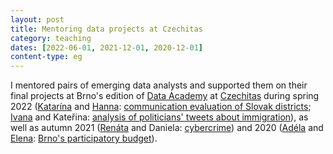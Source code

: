 ```yaml
---
layout: post
title: Mentoring data projects at Czechitas
category: teaching
dates: [2022-06-01, 2021-12-01, 2020-12-01]
content-type: eg
---
```


I mentored pairs of emerging data analysts and supported them on their final projects at Brno's edition of [Data Academy](https://www.czechitas.cz/kurzy/digitalni-akademie-data) at [Czechitas](https://www.czechitas.cz/en) during spring 2022 ([Katarína](https://www.linkedin.com/in/katarina-hlavacova/) and [Hanna](https://www.linkedin.com/in/hanna-de-lange-146a8b147/): [communication evaluation of Slovak districts](https://medium.com/@hanna.de.lange1991/odkaz-pre-starostu-automation-and-analysis-of-slovak-districts-evaluation-in-their-interaction-220b6058bfdc); [Ivana](https://www.linkedin.com/in/ivana-benova/) and Kateřina: [analysis of politicians' tweets about immigration](https://medium.com/@ivca.benova/anal%C3%BDza-tweet%C5%AF-poslanc%C5%AF-zam%C4%9B%C5%99en%C3%A1-na-t%C3%A9ma-uprchlictv%C3%AD-v-letech-2015-a-2022-d3306ab96b43)), as well as autumn 2021 ([Renáta](https://www.linkedin.com/in/renata-turonova/) and Daniela: [cybercrime](https://public.tableau.com/views/DAPROJEKTJakbezpenojevkyberprostoru/Dashboard1?:language=en-GB&:display_count=n&:origin=viz_share_link)) and 2020 ([Adéla](https://www.linkedin.com/in/adela-procha/) and [Elena](https://www.linkedin.com/in/elena-gorokhova/): [Brno's participatory budget](https://public.tableau.com/views/PaRo-grafy1/NavigationDB?:language=en-GB&:display_count=n&:origin=viz_share_link)).